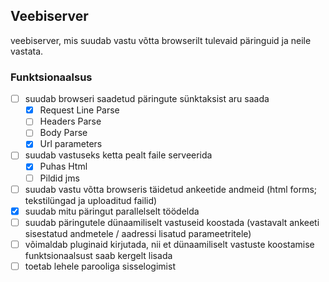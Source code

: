 ## Veebiserver
veebiserver, mis suudab vastu võtta browserilt tulevaid päringuid ja neile vastata. 
### Funktsionaalsus
- [ ] suudab browseri saadetud päringute sünktaksist aru saada
    - [x] Request Line Parse 
    - [ ] Headers Parse 
    - [ ] Body Parse
    - [x] Url parameters
- [ ] suudab vastuseks ketta pealt faile serveerida
    - [x] Puhas Html
    - [ ] Pildid jms
- [ ] suudab vastu võtta browseris täidetud ankeetide andmeid (html forms; tekstilüngad ja uploaditud failid)
- [x] suudab mitu päringut parallelselt töödelda
- [ ] suudab päringutele dünaamiliselt vastuseid koostada (vastavalt ankeeti sisestatud andmetele / aadressi lisatud parameetritele)
- [ ] võimaldab pluginaid kirjutada, nii et dünaamiliselt vastuste koostamise funktsionaalsust saab kergelt lisada
- [ ] toetab lehele parooliga sisselogimist
